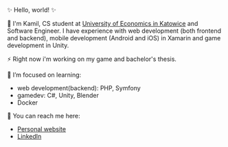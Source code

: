 ✨ Hello, world! ✨

🔭 I'm Kamil, CS student at [University of Economics in Katowice](https://www.ue.katowice.pl/en.html) and Software Engineer.
I have experience with web development (both frontend and backend), mobile development (Android and iOS) in Xamarin and game development in Unity.

⚡ Right now i'm working on my game and bachelor's thesis.  

🌱 I’m focused on learning:
- web development(backend): PHP, Symfony
- gamedev: C#, Unity, Blender
- Docker

💬 You can reach me here: 
- [Personal website](https://kamreo.github.io/portfolio-website/)
- [LinkedIn](https://www.linkedin.com/in/kamil-jonak-650b58178/)


<!--
**kamreo/kamreo** is a ✨ _special_ ✨ repository because its `README.md` (this file) appears on your GitHub profile.

Here are some ideas to get you started:

- 🔭 I’m currently working on ...
- 🌱 I’m currently learning ...
- 👯 I’m looking to collaborate on ...
- 🤔 I’m looking for help with ...
- 💬 Ask me about ...
- 📫 How to reach me: ...
- 😄 Pronouns: ...
- ⚡ Fun fact: ...
-->
